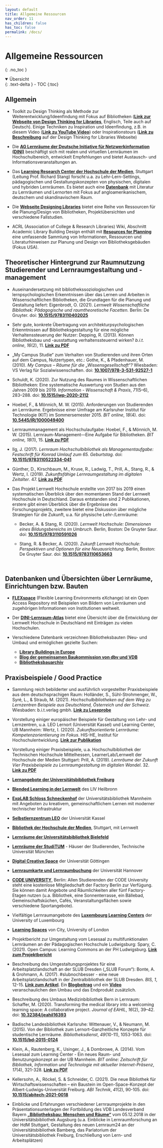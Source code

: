 ```yaml
---
layout: default
title: Allgemeine Ressourcen
nav_order: 11
has_children: false
has_toc: false
permalink: /docs/
---
```


# Allgemeine Ressourcen
{: .no_toc }

<details open markdown="block">
  <summary>
    Übersicht
  </summary>
  {: .text-delta }
- TOC
{:toc}
</details>

## Allgemein

-   Toolkit zu Design Thinking als Methode zur Weiterentwicklung/Ideenfindung mit Fokus auf Bibliotheken (**[Link zur Webseite von Design Thinking for Libraries](http://designthinkingforlibraries.com/)**, Englisch, Teile auch auf Deutsch). Einige Techniken zu Inspiration und Ideenfindung, z.B. in diesem Video (**[Link zu YouTube Video](https://www.youtube.com/watch?v=wS4MpEAxYMk)**) oder Inspirationstours (**[Link zu Beschreibung](http://designthinkingforlibraries.com/inspiration-tours)** auf der Design Thinking for Libraries Webseite)

-   Die **[AG Lernräume der Deutsche Initiative für Netzwerkinformation (DINI)](https://dini.de/ag/lernraeume/)** beschäftigt sich mit realen und virtuellen Lernräumen im Hochschulbereich, entwickelt Empfehlungen und bietet Austausch- und Informationsveranstaltungen an.

-   Das **[Learning Research Center der Hochschule der Medien](https://learning-research.center/)**, Stuttgart
    (Leitung Prof. Richard Stang) forscht u.a. zu Lehr-Lern-Settings,
    pädagogischen und Gestaltungskonzepten von physischen, digitalen
    und hybriden Lernräumen. Es bietet auch eine **[Datenbank](https://learning-research.center/database)** mit Literatur zu Lernräumen und Lernorten mit Fokus auf angloamerikanischem, deutschem und skandinavischem Raum.

-   Die **[Webseite Designing Libraries](http://www.designinglibraries.org.uk)** bietet eine Reihe von Ressourcen
    für die Planung/Design von Bibliotheken, Projektübersichten und
    verschiedene Fallstudien.

-   ACRL (Association of College & Research Libraries) Wiki, Abschnitt Academic Library Building Design enthält mit **[Resources for Planning](https://acrl.libguides.com/c.php?g=459032&amp;p=3138023&amp;preview=883d26b2b199b4901ce74829e56d2e18)** eine umfassende Sammlung von Informationen, Ressourcen und
    Literaturhinweisen zur Planung und Design von Bibliotheksgebäuden
    (Fokus USA).

## Theoretischer Hintergrund zur Raumnutzung Studierender und Lernraumgestaltung und -management

-   Auseinandersetzung mit bibliothekssoziologischen und lernpsychologischen
    Erkenntnissen über das Lernen und Arbeiten in Wissenschaftlichen
    Bibliotheken, die Grundlagen für die Planung und Gestaltung liefert:
    Eigenbrodt, O. (2021). *Lernwelt Wissenschaftliche Bibliothek: Pädagogische und raumtheoretische Facetten.* Berlin: De Gruyter. doi: **[10.1515/9783110402025](https://doi.org/10.1515/9783110402025)**


-   Sehr gute, konkrete Übertragung von architekturpsychologischen
    Erkenntnissen auf Bibliotheksgestaltung für eine mögliche
    Verhaltenssteuerung der Nutzer: Depping, R. (2013). Können
    Bibliotheksbau und -ausstattung verhaltenssteuernd wirken? *b.i.t.
    online*, *16*(2), 11. **[Link zu PDF](https://www.b-i-t-online.de/heft/2013-02/fachbeitrag-depping.pdf)**

-   „My Campus Studie“ zum Verhalten von Studierenden und ihren Orten
    auf dem Campus, Nutzertypen, etc.: Gothe, K., & Pfadenhauer, M.
    (2010). *My Campus – Räume für die „Wissensgesellschaft“?*
    Wiesbaden: VS Verlag für Sozialwissenschaften. doi:
    **[10.1007/978-3-531-92527-1](https://doi.org/10.1007/978-3-531-92527-1)**

-   Schuldt, K. (2020). Zur Nutzung des Raumes in Wissenschaftlichen
    Bibliotheken: Eine systematische Auswertung von Studien aus den
    Jahren 2009 bis 2019. *Information - Wissenschaft & Praxis*,
    *71*(5–6), 283–288. doi:
    **[10.1515/iwp-2020-2112](https://doi.org/10.1515/iwp-2020-2112)**

-   Hoebel, F., & Mönnich, M. W. (2015). Anforderungen von Studierenden
    an Lernräume. Ergebnisse einer Umfrage am Karlsruher Institut für
    Technologie (KIT) im Sommersemester 2015. *BIT online*, *18*(4).
    doi:
    **[10.5445/IR/1000049400](https://doi.org/10.5445/IR/1000049400)**

-   Lernraummanagement als Hochschulaufgabe: Hoebel, F., &
    Mönnich, M. W. (2015). Lernraum-Management—Eine Aufgabe für
    Bibliotheken. *BIT online, 18*(1), 15. **[Link zu PDF](http://wp11227003.server-he.de/heft/2015-01/fachbeitrag-hoebel.pdf)**

-   Ilg, J. (2017). *Lernraum Hochschulbibliothek als Managementaufgabe:
    Festschrift für Konrad Umlauf zum 65. Geburtstag*. doi:
    **[10.1515/9783110522334-041](https://doi.org/10.1515/9783110522334-041)**

-   Günther, D., Kirschbaum, M., Kruse, R., Ladwig, T., Prill, A.,
    Stang, R., & Wertz, I. (2019). *Zukunftsfähige Lernraumgestaltung
    im digitalen Zeitalter*. 47. **[Link zu PDF](https://hochschulforumdigitalisierung.de/sites/default/files/dateien/HFD_AP_44-Zukunftsfaehige_Lernraumgestaltung_Web.pdf)**

-   Das Projekt Lernwelt Hochschule erstellte von 2017 bis 2019 einen
    systematischen Überblick über den momentanen Stand der Lernwelt
    Hochschule in Deutschland. Daraus entstanden sind 2 Publikationen,
    erstere gibt einen Überblick über die Ergebnisse des
    Forschungsprojekts, zweitere bietet eine Diskussion über mögliche
    Strategien für die Zukunft, u.a. für physische Lehr-/Lernräume:

    -   Becker, A. & Stang, R. (2020). *Lernwelt Hochschule: Dimensionen
        eines Bildungsbereichs im Umbruch*. Berlin, Boston: De Gruyter
        Saur. doi: **[10.1515/9783110591026](https://doi.org/10.1515/9783110591026)**

    -   Stang, R. & Becker, A. (2020). *Zukunft Lernwelt Hochschule:
        Perspektiven und Optionen für eine Neuausrichtung*. Berlin,
        Boston: De Gruyter Saur. doi: **[10.1515/9783110653663](https://doi.org/10.1515/9783110653663)**

 

## Datenbanken und Übersichten über Lernräume, Einrichtungen bzw. Bauten

-   **[FLEXspace](http://flexspace.org/)** (Flexible Learning Environments eXchange) ist ein Open
    Access Repository mit Beispielen von Bildern von Lernräumen und
    zugehörigen Informationen von Institutionen weltweit.

-   Der **[DINI-Lernraum-Atlas](https://intern.dini.de/confluence/display/LEHO)** bietet eine Übersicht über die Entwicklung
    der Lernwelt Hochschule in Deutschland mit Einträgen zu vielen
    Hochschulen.

-   Verschiedene Datenbank verzeichnen Bibliotheksbauten (Neu- und
    Umbau) und ermöglichen gezielte Suchen:

    - **[Library Buildings in Europe](https://www.librarybuildings.eu/)**
    - **[Blog der gemeinsamen Baukommission von dbv und VDB](https://bibliotheksbau.blogspot.com/)**
    - **[Bibliotheksbauarchiv](https://bibliothek.htwk-leipzig.de/ueber-uns/kooperationen/bibliotheksbauarchiv/)**

## Praxisbeispiele / Good Practice

-   Sammlung reich bebilderter und ausführlich vorgestellter Praxisbeispiele
    aus dem deutschsprachigen Raum: Holländer, S., Sühl-Strohmenger, W., Syré,
    L., & Straub, M. (2021). *Hochschulbibliotheken auf dem Weg zu Lernzentren
    Beispiele aus Deutschland, Österreich und der Schweiz.* Wiesbaden:
    b.i.t.verlag gmbh. **[Link zu Leseprobe](https://www.b-i-t-online.de/daten/bit_Innovativ_80_Hollaender-et-al_Leseprobe.pdf)**

-   Vorstellung einiger europäischer Beispiele für Gestaltung von Lehr-
    und Lernzentren, u.a. LEO Lernort (Universität Kassel) und
    Learning Center, UB Mannheim: Wertz, I. (2020).
    *Zukunftsorientierte Lernräume: Kompetenzorientierung im Fokus*.
    HIS-HE, Institut für Hochschulentwicklung. **[Link zur Publikation](https://his-he.de/publikationen/detail/zukunftsorientierte-lernraeume)**

-   Vorstellung einiger Praxisbeispiele, u.a. Hochschulbibliothek der
    Technischen Hochschule Mittelhessen, LearnerLab/Lernwelt der
    Hochschule der Medien Stuttgart: Prill, A. (2019). *Lernräume der
    Zukunft Vier Praxisbeispiele zu Lernraumgestaltung im digitalen
    Wandel*. 32. **[Link zu PDF](https://hochschulforumdigitalisierung.de/sites/default/files/dateien/HFD_AP_45-Lernraeume_der_Zukunft_Praxisbeispiele_Web.pdf)**

-   **[Lernangebote der Universitätsbibliothek Freiburg](https://www.ub.uni-freiburg.de/lernort/)**

-   **[Blended Learning in der Lernwelt](https://www.liv-projekte.de/lernwelt)** des LIV Heilbronn

-   **[ExpLAB Schloss Schneckenhof](https://www.bib.uni-mannheim.de/standorte/explab-schloss-schneckenhof/)** der Universitätsbibliothek Mannheim mit Angeboten zu kreativem, gemeinschaftlichem Lernen mit moderner technischer Infrastruktur

-   **[Selbstlernzentrum LEO](https://www.uni-kassel.de/einrichtung/servicecenter-lehre/besser-studieren/leo-lernort)** der Universität Kassel

-   **[Bibliothek der Hochschule der Medien](https://www.hdm-stuttgart.de/bibliothek/bibliothek/arbeiten)**, Stuttgart, mit Lernwelt

-   **[Lernräume der Universitätsbibliothek Bielefeld](https://www.ub.uni-bielefeld.de/ub/learn/space/)**

-   **[Lernräume der StudiTUM](https://www.sv.tum.de/sv/das-machen-wir/projekte/studitum-haeuser-der-studierenden/)** - Häuser der Studierenden, Technische Universität München

-   **[Digital Creative Space](https://www.uni-goettingen.de/de/digital+creative+space/603458.html)** der Universität Göttingen

-   **[Lernraumkarte und Lernraumbuchung](https://www.zqs.uni-hannover.de/de/qs/lernraum/)** der Universität Hannover

-   **[CODE UNIVERSITY](https://code.berlin/de/community/)**, Berlin: Allen Studierenden der CODE University
    steht eine kostenlose Mitgliedschaft der Factory Berlin zur
    Verfügung. Sie können damit Angebote und Räumlichkeiten aller fünf
    Factory-Etagen nutzen (u.a. Bibliothek, eine Sonnenterrasse, ein
    Bällebad, Gemeinschaftsküchen, Cafés, Veranstaltungsflächen sowie
    verschiedene Sportangebote).

-   Vielfältige Lernraumangebote des **[Luxembourg Learning Centers](https://wwwde.uni.lu/luxembourg_learning_centre)** der
    University of Luxembourg

-   **[Learning Spaces](https://www.city.ac.uk/lead/learning-spaces/about)** von City, University of London

-   Projektbericht zur Umgestaltung vom Lesesaal zu multifunktionalen Lernräumen an der Pädagogischen Hochschule Ludwigsburg: Spary, C. (2021). Open Campus: Learning Commons an der PH Ludwigsburg. **[Link zum Projektbericht](https://phbl-opus.phlb.de/frontdoor/index/index/start/0/rows/10/sortfield/score/sortorder/desc/searchtype/simple/query/spary/docId/813)**

-   Beschreibung des Umgestaltungsprojektes für eine Arbeitsplatzlandschaft an der SLUB Dresden („SLUB Forum“): Bonte, A. & Grohmann, A. (2017). #slubnochbesser - eine neue Arbeitsplatzlandschaft in der Zentralbibliothek der SLUB Dresden. *BIS, 1*, 12-15. **[Link zum Artikel](https://slub.qucosa.de/api/qucosa%3A7927/attachment/ATT-0/)**. Ein **[Blogbeitrag](https://blog.slub-dresden.de/beitrag/2018/03/28/slubnochbesser-slub-forum-wurde-eroeffnet)** und ein **[Video](https://www.youtube.com/watch?v=FN1iOekNcJY&t=1s)** veranschaulichen den Umbau und das Endprodukt zusätzlich.

-   Beschreibung des Umbaus Medizinbibliothek Bern in Lernraum:
    Schaffer, M. (2020). Transforming the medical library into a
    welcoming learning space: A collaborative project. *Journal of
    EAHIL*, *16*(2), 39–42. doi:
    **[10.32384/jeahil16393](https://doi.org/10.32384/jeahil16393)**

-   Badische Landesbibliothek Karlsruhe: Wittenauer, V., & Neumann, M.
    (2015). Von der Bibliothek zum Lernort–Ganzheitliche Konzepte für
    studentische Lernräume. *Bibliotheksdienst*, *49*(10-11),
    1053-1063. doi: **[10.1515/bd-2015-0124](https://doi.org/10.1515/bd-2015-0124)**

-   Klein, A., Rautenberg, K., Usinger, J., & Dombrowe, A. (2014). Vom
    Lesesaal zum Learning Center - Ein neues Raum- und
    Benutzungskonzept an der UB Mannheim. *BIT online: Zeitschrift für
    Bibliothek, Information und Technologie mit aktueller
    Internet-Präsenz*, *17*(4), 321-328. **[Link zu PDF](https://www.b-i-t-online.de/heft/2014-04/fachbeitrag-rautenberg.pdf)**

-   Kellersohn, A., Röckel, S. & Schneider, C. (2021). Die neue
    Bibliothek für Wirtschaftswissenschaften – ein Baustein im
    Open-Space-Konzept der Albert-Ludwigs-Universität Freiburg. *ABI
    Technik*, *41*(2), 90-105. doi: **[10.1515/abitech-2021-0018](https://doi.org/10.1515/abitech-2021-0018)**

-   Einblicke und Erfahrungen verschiedener Lernraumprojekte in den
    Präsentationsunterlagen der Fortbildung des VDB Landesverband
    Bayern **[„Bibliotheksbau: Menschen und Räume“](https://www.vdb-online.org/veranstaltungen/806/)** vom 05.12.2018 in der
    Universitätsbibliothek Augsburg (u.a. Einblicke in
    Lernraumforschung an der HdM Stuttgart, Gestaltung des neuen
    Lernraum24 an der Universitätsbibliothek Bamberg, das Parlatorium
    der Universitätsbibliothek Freiburg, Erschließung von Lern- und
    Arbeitsplätzen)
